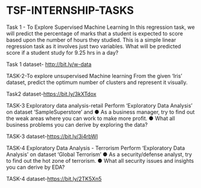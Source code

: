 # TSF-INTERNSHIP-TASKS
Task 1 - To Explore Supervised Machine Learning 
In this regression task, we will predict the percentage of marks that a student is expected to score based upon the number of hours they studied. This is a simple linear regression task as it involves just two variables. What will be predicted score if a student study for 9.25 hrs in a day?

Task 1 dataset- http://bit.ly/w-data

TASK-2-To explore unsupervised Machine learning
From the given ‘Iris’ dataset, predict the optimum number of clusters and
represent it visually.

Task2 dataset-https://bit.ly/3kXTdox

TASK-3 Exploratory data analysis-retail
Perform ‘Exploratory Data Analysis’ on dataset ‘SampleSuperstore’ and 
● As a business manager, try to find out the weak areas where you can work to
make more profit.
● What all business problems you can derive by exploring the data?

TASK-3 dataset-https://bit.ly/3i4rbWl

TASK-4  Exploratory Data Analysis - Terrorism
Perform ‘Exploratory Data Analysis’ on dataset ‘Global Terrorism’ 
● As a security/defense analyst, try to find out the hot zone of terrorism. 
● What all security issues and insights you can derive by EDA?

TASK-4 dataset-https://bit.ly/2TK5Xn5
